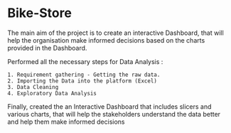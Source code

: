 # Bike-Store

The main aim of the project is to create an interactive Dashboard, that will help the organisation make informed decisions based on the charts provided in the Dashboard.


Performed all the necessary steps for Data Analysis :

    1. Requirement gathering - Getting the raw data.
    2. Importing the Data into the platform (Excel)
    3. Data Cleaning 
    4. Exploratory Data Analysis

Finally, created the an Interactive Dashboard that includes slicers and various charts, that will help the stakeholders understand the data better and help them make informed decisions





